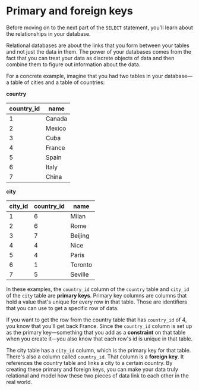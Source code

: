 # Primary and foreign keys

Before moving on to the next part of the `SELECT` statement, you'll learn about the relationships in your database.

Relational databases are about the links that you form between your tables and not just the data in them. The power of your databases comes from the fact that you can treat your data as discrete objects of data and then combine them to figure out information about the data.

For a concrete example, imagine that you had two tables in your database—a table of cities and a table of countries:

**country** 

| **country_id** | **name** |
| -------------- | -------- |
| 1              | Canada   |
| 2              | Mexico   |
| 3              | Cuba     |
| 4              | France   |
| 5              | Spain    |
| 6              | Italy    |
| 7              | China    |

**city**

| **city_id** | **country_id** | **name** |
| ----------- | -------------- | -------- |
| 1           | 6              | Milan    |
| 2           | 6              | Rome     |
| 3           | 7              | Beijing  |
| 4           | 4              | Nice     |
| 5           | 4              | Paris    |
| 6           | 1              | Toronto  |
| 7           | 5              | Seville  |

In these examples, the `country_id` column of the `country` table and `city_id` of the `city` table are **primary keys**. Primary key columns are columns that hold a value that's unique for every row in that table. Those are identifiers that you can use to get a specific row of data.

If you want to get the row from the country table that has `country_id` of 4, you know that you'll get back France. Since the `country_id` column is set up as the primary key—something that you add as a **constraint** on that table when you create it—you also know that each row's id is unique in that table.

The city table has a `city_id` column, which is the primary key for that table. There's also a column called `country_id`. That column is a **foreign key**. It references the country table and links a city to a certain country. By creating these primary and foreign keys, you can make your data truly relational and model how these two pieces of data link to each other in the real world.